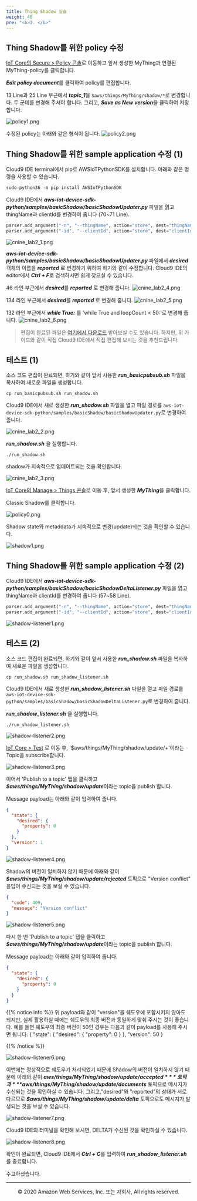 ```yaml
---
title: Thing Shadow 실습
weight: 40
pre: "<b>3. </b>"
---
```


## Thing Shadow를 위한 policy 수정

[IoT Core의 Secure > Policy 콘솔](https://console.aws.amazon.com/iot/#/policyhub)로 이동하고 앞서 생성한 MyThing과 연결된 MyThing-policy를 클릭합니다.

***Edit policy document***를 클릭하여 policy를 편집합니다.

13 Line과 25 Line 부근에서 ***topic_1***을 ```$aws/things/MyThing/shadow/*```로 변경합니다. 두 군데를 변경해 주셔야 합니다.
그리고, ***Save as New version***을 클릭하여 저장합니다.

![policy1.png](/images/3/policy1.png)

수정된 policy는 아래와 같은 형식이 됩니다.
![policy2.png](/images/3/policy2.png)


## Thing Shadow를 위한 sample application 수정 (1)

Cloud9 IDE terminal에서 pip로 AWSIoTPythonSDK를 설치합니다.
아래와 같은 명령을 사용할 수 있습니다.

```python
sudo python36 -m pip install AWSIoTPythonSDK  
```

Cloud9 IDE에서 ***aws-iot-device-sdk-python/samples/basicShadow/basicShadowUpdater.py*** 파일을 엵고 thingName과 clientId를 변경하여 줍니다 (70~71 Line).

```python
parser.add_argument("-n", "--thingName", action="store", dest="thingName", default="MyThing", help="Targeted thing name")
parser.add_argument("-id", "--clientId", action="store", dest="clientId", default="MyThing", help="Targeted client id")
```

![cnine_lab2_1.png](/images/3/cnine_lab2_1.png)

***aws-iot-device-sdk-python/samples/basicShadow/basicShadowUpdater.py*** 파일에서 ***desired*** 객체의 이름을 ***reported*** 로 변경하기 위하여 하기와 같이 수정합니다. Cloud9 IDE의 editor에서 ***Ctrl + F***로 검색하시면 쉽게 찾으실 수 있습니다.

46 라인 부근에서 ***desired***를 ***reported*** 로 변경해 줍니다.
![cnine_lab2_4.png](/images/3/cnine_lab2_4.png)

134 라인 부근에서 ***desired***를 ***reported*** 로 변경해 줍니다.
![cnine_lab2_5.png](/images/3/cnine_lab2_5.png)

132 라인 부근에서 ***while True:*** 를 'while True and loopCount < 50:'로 변경해 줍니다.
![cnine_lab2_6.png](/images/3/cnine_lab2_6.png)


> 편집이 완료된 파일은 [여기에서 다운로드](https://sehyul.s3.ap-northeast-2.amazonaws.com/iot-core/basicShadowUpdater.py) 받아보실 수도 있습니다. 하지만, 위 가이드와 같이 직접 Cloud9 IDE에서 직접 편집해 보시는 것을 추천드립니다.

## 테스트 (1)

소스 코드 편집이 완료되면, 하기와 같이 앞서 사용한 ***run_basicpubsub.sh*** 파일을 복사하여 새로운 파일을 생성합니다.

```shell
cp run_basicpubsub.sh run_shadow.sh
```

Cloud9 IDE에서 새로 생성한 ***run_shadow.sh*** 파일을 열고 파일 경로를 ```aws-iot-device-sdk-python/samples/basicShadow/basicShadowUpdater.py```로 변경하여 줍니다.

![cnine_lab2_2.png](/images/3/cnine_lab2_2.png)

***run_shadow.sh*** 을 실행합니다.

```shell
./run_shadow.sh
```

shadow가 지속적으로 업데이트되는 것을 확인합니다.

![cnine_lab2_3.png](/images/3/cnine_lab2_3.png)

[IoT Core의 Manage > Things 콘솔](https://console.aws.amazon.com/iot/#/thinghub)로 이동 후, 앞서 생성한 ***MyThing***을 클릭합니다.

Classic Shadow를 클릭합니다.

![policy0.png](/images/3/shadow0.png)

Shadow state와 metaddata가 지속적으로 변경(update)되는 것을 확인할 수 있습니다.

![shadow1.png](/images/3/shadow1-1.png)

<!-- 확인이 완료되면, Cloud9 IDE에서 ***Ctrl + C***를 입력하여 ***run_shadow.sh***를 종료합니다. -->


## Thing Shadow를 위한 sample application 수정 (2)


Cloud9 IDE에서 ***aws-iot-device-sdk-python/samples/basicShadow/basicShadowDeltaListener.py*** 파일을 엵고 thingName과 clientId를 변경하여 줍니다 (57~58 Line).

```python
parser.add_argument("-n", "--thingName", action="store", dest="thingName", default="MyThing", help="Targeted thing name")
parser.add_argument("-id", "--clientId", action="store", dest="clientId", default="MyThing", help="Targeted client id")
```

![shadow-listener1.png](/images/3/shadow-listener1.png)


## 테스트 (2)

소스 코드 편집이 완료되면, 하기와 같이 앞서 사용한 ***run_shadow.sh*** 파일을 복사하여 새로운 파일을 생성합니다.

```shell
cp run_shadow.sh run_shadow_listener.sh
```

Cloud9 IDE에서 새로 생성한 ***run_shadow_listener.sh*** 파일을 열고 파일 경로를 ```aws-iot-device-sdk-python/samples/basicShadow/basicShadowDeltaListener.py```로 변경하여 줍니다.

***run_shadow_listener.sh*** 을 실행합니다.

```shell
./run_shadow_listener.sh
```
![shadow-listener2.png](/images/3/shadow-listener2.png)


[IoT Core > Test](https://us-east-1.console.aws.amazon.com/iot/#/test) 로 이동 후, '$aws/things/MyThing/shadow/update/+'이라는 Topic을 subscribe합니다.

![shadow-listener3.png](/images/3/shadow-listener3.png)

이어서 'Publish to a topic' 탭을 클릭하고 ***$aws/things/MyThing/shadow/update***이라는 topic을 publish 합니다.


Message payload는 아래와 같이 입력하여 줍니다.

```json
{
  "state": {
    "desired": {
      "property": 0
    }
  },
  "version": 1
}
```

![shadow-listener4.png](/images/3/shadow-listener4.png)

Shadow의 버전이 일치하지 않기 때문에 아래와 같이 ***$aws/things/MyThing/shadow/update/rejected*** 토픽으로 "Version conflict" 응답이 수신되는 것을 보실 수 있습니다.

```json
{
  "code": 409,
  "message": "Version conflict"
}
```

![shadow-listener5.png](/images/3/shadow-listener5.png)

다시 한 번 'Publish to a topic' 탭을 클릭하고 ***$aws/things/MyThing/shadow/update***이라는 topic을 publish 합니다.

Message payload는 아래와 같이 입력하여 줍니다.

```json
{
  "state": {
    "desired": {
      "property": 0
    }
  }
}
```

{{% notice info %}}
위 payload와 같이 "version"을 쉐도우에 포함시키지 않아도 되지만, 실제 활용하실 때에는 쉐도우의 최종 버전과 동일하게 맞춰 주시는 것이 좋습니다.
예를 들면 쉐도우의 최종 버전이 50인 경우는 다음과 같이 payload를 사용해 주시면 됩니다.
{
  "state": {
    "desired": {
      "property": 0
    }
  },
  "version": 50
}

{{% /notice %}}

![shadow-listener6.png](/images/3/shadow-listener6.png)


이번에는 정상적으로 쉐도우가 처리되었기 때문에 Shadow의 버전이 일치하지 않기 때문에 아래와 같이 ***$aws/things/MyThing/shadow/update/accepted*** 토픽과 ***$aws/things/MyThing/shadow/update/documents*** 토픽으로 메시지가 수신되는 것을 확인하실 수 있습니다. 그리고,"desired"와 "reported"의 상태가 서로 다르므로 ***$aws/things/MyThing/shadow/update/delta*** 토픽으로도 메시지가 발생되는 것을 보실 수 있습니다.

![shadow-listener7.png](/images/3/shadow-listener7.png)


Cloud9 IDE의 터미널을 확인해 보시면, DELTA가 수신된 것을 확인하실 수 있습니다.

![shadow-listener8.png](/images/3/shadow-listener8.png)

확인이 완료되면, Cloud9 IDE에서 ***Ctrl + C***를 입력하여 ***run_shadow_listener.sh***를 종료합니다.

수고하셨습니다.

---
<p align="center">
© 2020 Amazon Web Services, Inc. 또는 자회사, All rights reserved.
</p>
